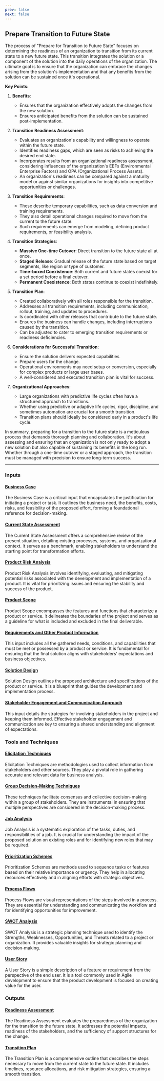 ```yaml
---
prev: false
next: false
---
```


## Prepare Transition to Future State

The process of "Prepare for Transition to Future State" focuses on determining the readiness of an organization to transition from its current state to a new future state. This transition integrates the solution or a component of the solution into the daily operations of the organization. The ultimate goal is to ensure that the organization can embrace the changes arising from the solution's implementation and that any benefits from the solution can be sustained once it's operational.

**Key Points**:

1. **Benefits**:

   - Ensures that the organization effectively adopts the changes from the new solution.
   - Ensures anticipated benefits from the solution can be sustained post-implementation.

2. **Transition Readiness Assessment**:

   - Evaluates an organization's capability and willingness to operate within the future state.
   - Identifies readiness gaps, which are seen as risks to achieving the desired end state.
   - Incorporates results from an organizational readiness assessment, considering influences of the organization's EEFs (Environmental Enterprise Factors) and OPA (Organizational Process Assets).
   - An organization's readiness can be compared against a maturity model or against similar organizations for insights into competitive opportunities or challenges.

3. **Transition Requirements**:

   - These describe temporary capabilities, such as data conversion and training requirements.
   - They also detail operational changes required to move from the current to the future state.
   - Such requirements can emerge from modeling, defining product requirements, or feasibility analysis.

4. **Transition Strategies**:

   - **Massive One-time Cutover**: Direct transition to the future state all at once.
   - **Staged Release**: Gradual release of the future state based on target segments, like region or type of customer.
   - **Time-boxed Coexistence**: Both current and future states coexist for a set period before a final cutover.
   - **Permanent Coexistence**: Both states continue to coexist indefinitely.

5. **Transition Plan**:

   - Created collaboratively with all roles responsible for the transition.
   - Addresses all transition requirements, including communication, rollout, training, and updates to procedures.
   - Is coordinated with other releases that contribute to the future state.
   - Ensures the business can handle changes, including interruptions caused by the transition.
   - Can be adjusted to cater to emerging transition requirements or readiness deficiencies.

6. **Considerations for Successful Transition**:

   - Ensure the solution delivers expected capabilities.
   - Prepare users for the change.
   - Operational environments may need setup or conversion, especially for complex products or large user bases.
   - A well-considered and executed transition plan is vital for success.

7. **Organizational Approaches**:
   - Large organizations with predictive life cycles often have a structured approach to transitions.
   - Whether using predictive or adaptive life cycles, rigor, discipline, and sometimes automation are crucial for a smooth transition.
   - Transition plans should ideally be considered early in a product's life cycle.

In summary, preparing for a transition to the future state is a meticulous process that demands thorough planning and collaboration. It's about assessing and ensuring that an organization is not only ready to adopt a new solution but also capable of sustaining its benefits in the long run. Whether through a one-time cutover or a staged approach, the transition must be managed with precision to ensure long-term success.

---

### Inputs

#### [Business Case](/content/gist/business-analysis/inputs-outputs/assessment-of-business-value.md)

The Business Case is a critical input that encapsulates the justification for initiating a project or task. It outlines the business need, the benefits, costs, risks, and feasibility of the proposed effort, forming a foundational reference for decision-making.

#### [Current State Assessment](/content/gist/business-analysis/inputs-outputs/assessment-of-business-value.md)

The Current State Assessment offers a comprehensive review of the present situation, detailing existing processes, systems, and organizational context. It serves as a benchmark, enabling stakeholders to understand the starting point for transformation efforts.

#### [Product Risk Analysis](/content/gist/business-analysis/inputs-outputs/elicitation-results-unconfirmed-confirmed.md)

Product Risk Analysis involves identifying, evaluating, and mitigating potential risks associated with the development and implementation of a product. It is vital for prioritizing issues and ensuring the stability and success of the product.

#### [Product Scope](/content/gist/business-analysis/inputs-outputs/assessment-of-business-value.md)

Product Scope encompasses the features and functions that characterize a product or service. It delineates the boundaries of the project and serves as a guideline for what is included and excluded in the final deliverable.

#### [Requirements and Other Product Information](/content/gist/business-analysis/inputs-outputs/elicitation-results-unconfirmed-confirmed.md)

This input includes all the gathered needs, conditions, and capabilities that must be met or possessed by a product or service. It is fundamental for ensuring that the final solution aligns with stakeholders' expectations and business objectives.

#### [Solution Design](/content/gist/business-analysis/inputs-outputs/assessment-of-business-value.md)

Solution Design outlines the proposed architecture and specifications of the product or service. It is a blueprint that guides the development and implementation process.

#### [Stakeholder Engagement and Communication Approach](/content/gist/business-analysis/inputs-outputs/assessment-of-business-value.md)

This input details the strategies for involving stakeholders in the project and keeping them informed. Effective stakeholder engagement and communication are key to ensuring a shared understanding and alignment of expectations.

### Tools and Techniques

#### [Elicitation Techniques](/content/gist/business-analysis/tools-techniques/benchmarking.md)

Elicitation Techniques are methodologies used to collect information from stakeholders and other sources. They play a pivotal role in gathering accurate and relevant data for business analysis.

#### [Group Decision-Making Techniques](/content/gist/business-analysis/tools-techniques/benchmarking.md)

These techniques facilitate consensus and collective decision-making within a group of stakeholders. They are instrumental in ensuring that multiple perspectives are considered in the decision-making process.

#### [Job Analysis](/content/gist/business-analysis/tools-techniques/benchmarking.md)

Job Analysis is a systematic exploration of the tasks, duties, and responsibilities of a job. It is crucial for understanding the impact of the proposed solution on existing roles and for identifying new roles that may be required.

#### [Prioritization Schemes](/content/gist/business-analysis/tools-techniques/benchmarking.md)

Prioritization Schemes are methods used to sequence tasks or features based on their relative importance or urgency. They help in allocating resources effectively and in aligning efforts with strategic objectives.

#### [Process Flows](/content/gist/business-analysis/tools-techniques/benchmarking.md)

Process Flows are visual representations of the steps involved in a process. They are essential for understanding and communicating the workflow and for identifying opportunities for improvement.

#### [SWOT Analysis](/content/gist/business-analysis/tools-techniques/benchmarking.md)

SWOT Analysis is a strategic planning technique used to identify the Strengths, Weaknesses, Opportunities, and Threats related to a project or organization. It provides valuable insights for strategic planning and decision-making.

#### [User Story](/content/gist/business-analysis/tools-techniques/benchmarking.md)

A User Story is a simple description of a feature or requirement from the perspective of the end user. It is a tool commonly used in Agile development to ensure that the product development is focused on creating value for the user.

### Outputs

#### [Readiness Assessment](/content/gist/business-analysis/inputs-outputs/assessment-of-business-value.md)

The Readiness Assessment evaluates the preparedness of the organization for the transition to the future state. It addresses the potential impacts, readiness of the stakeholders, and the sufficiency of support structures for the change.

#### [Transition Plan](/content/gist/business-analysis/inputs-outputs/assessment-of-business-value.md)

The Transition Plan is a comprehensive outline that describes the steps necessary to move from the current state to the future state. It includes timelines, resource allocations, and risk mitigation strategies, ensuring a smooth transition.
